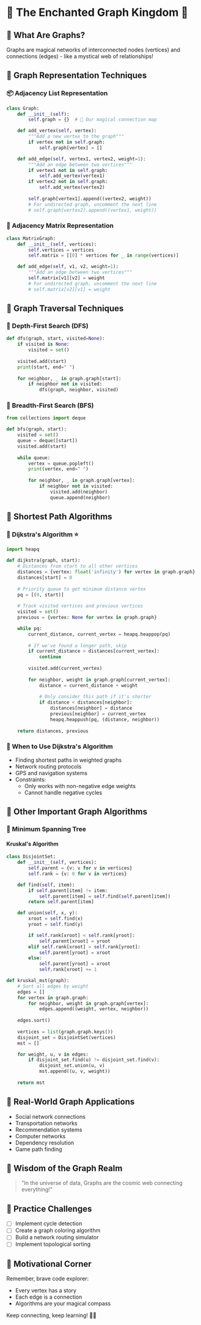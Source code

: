 # 🌈 The Enchanted Graph Kingdom 🍭

## 🦄 What Are Graphs?
Graphs are magical networks of interconnected nodes (vertices) and connections (edges) - like a mystical web of relationships!

## 🌸 Graph Representation Techniques

### 📦 Adjacency List Representation
```python
class Graph:
    def __init__(self):
        self.graph = {}  # 🍬 Our magical connection map

    def add_vertex(self, vertex):
        """Add a new vertex to the graph"""
        if vertex not in self.graph:
            self.graph[vertex] = []

    def add_edge(self, vertex1, vertex2, weight=1):
        """Add an edge between two vertices"""
        if vertex1 not in self.graph:
            self.add_vertex(vertex1)
        if vertex2 not in self.graph:
            self.add_vertex(vertex2)
        
        self.graph[vertex1].append((vertex2, weight))
        # For undirected graph, uncomment the next line
        # self.graph[vertex2].append((vertex1, weight))
```

### 🌺 Adjacency Matrix Representation
```python
class MatrixGraph:
    def __init__(self, vertices):
        self.vertices = vertices
        self.matrix = [[0] * vertices for _ in range(vertices)]

    def add_edge(self, v1, v2, weight=1):
        """Add an edge between two vertices"""
        self.matrix[v1][v2] = weight
        # For undirected graph, uncomment the next line
        # self.matrix[v2][v1] = weight
```

## 🍭 Graph Traversal Techniques

### 🦄 Depth-First Search (DFS)
```python
def dfs(graph, start, visited=None):
    if visited is None:
        visited = set()
    
    visited.add(start)
    print(start, end=" ")
    
    for neighbor, _ in graph.graph[start]:
        if neighbor not in visited:
            dfs(graph, neighbor, visited)
```

### 🌈 Breadth-First Search (BFS)
```python
from collections import deque

def bfs(graph, start):
    visited = set()
    queue = deque([start])
    visited.add(start)
    
    while queue:
        vertex = queue.popleft()
        print(vertex, end=" ")
        
        for neighbor, _ in graph.graph[vertex]:
            if neighbor not in visited:
                visited.add(neighbor)
                queue.append(neighbor)
```

## 💖 Shortest Path Algorithms

### 🍦 Dijkstra's Algorithm ⭐
```python
import heapq

def dijkstra(graph, start):
    # Distances from start to all other vertices
    distances = {vertex: float('infinity') for vertex in graph.graph}
    distances[start] = 0
    
    # Priority queue to get minimum distance vertex
    pq = [(0, start)]
    
    # Track visited vertices and previous vertices
    visited = set()
    previous = {vertex: None for vertex in graph.graph}

    while pq:
        current_distance, current_vertex = heapq.heappop(pq)
        
        # If we've found a longer path, skip
        if current_distance > distances[current_vertex]:
            continue
        
        visited.add(current_vertex)
        
        for neighbor, weight in graph.graph[current_vertex]:
            distance = current_distance + weight
            
            # Only consider this path if it's shorter
            if distance < distances[neighbor]:
                distances[neighbor] = distance
                previous[neighbor] = current_vertex
                heapq.heappush(pq, (distance, neighbor))
    
    return distances, previous
```

### 🌺 When to Use Dijkstra's Algorithm
- Finding shortest paths in weighted graphs
- Network routing protocols
- GPS and navigation systems
- Constraints:
  - Only works with non-negative edge weights
  - Cannot handle negative cycles

## 🦄 Other Important Graph Algorithms

### 🍭 Minimum Spanning Tree
#### Kruskal's Algorithm
```python
class DisjointSet:
    def __init__(self, vertices):
        self.parent = {v: v for v in vertices}
        self.rank = {v: 0 for v in vertices}

    def find(self, item):
        if self.parent[item] != item:
            self.parent[item] = self.find(self.parent[item])
        return self.parent[item]

    def union(self, x, y):
        xroot = self.find(x)
        yroot = self.find(y)

        if self.rank[xroot] < self.rank[yroot]:
            self.parent[xroot] = yroot
        elif self.rank[xroot] > self.rank[yroot]:
            self.parent[yroot] = xroot
        else:
            self.parent[yroot] = xroot
            self.rank[xroot] += 1

def kruskal_mst(graph):
    # Sort all edges by weight
    edges = []
    for vertex in graph.graph:
        for neighbor, weight in graph.graph[vertex]:
            edges.append((weight, vertex, neighbor))
    
    edges.sort()
    
    vertices = list(graph.graph.keys())
    disjoint_set = DisjointSet(vertices)
    mst = []

    for weight, u, v in edges:
        if disjoint_set.find(u) != disjoint_set.find(v):
            disjoint_set.union(u, v)
            mst.append((u, v, weight))
    
    return mst
```

## 🌺 Real-World Graph Applications
- Social network connections
- Transportation networks
- Recommendation systems
- Computer networks
- Dependency resolution
- Game path finding

## 🦋 Wisdom of the Graph Realm
> "In the universe of data, Graphs are the cosmic web connecting everything!" 

## 🍭 Practice Challenges
- [ ] Implement cycle detection
- [ ] Create a graph coloring algorithm
- [ ] Build a network routing simulator
- [ ] Implement topological sorting

## 💖 Motivational Corner
Remember, brave code explorer:
- Every vertex has a story
- Each edge is a connection
- Algorithms are your magical compass

Keep connecting, keep learning! 🌈✨
